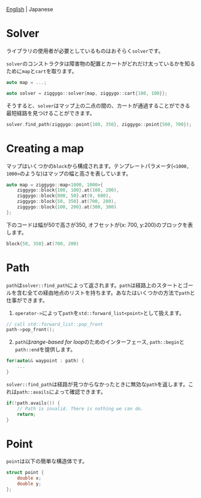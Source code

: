 <!--
  Copyright (c) TakagiY 2019
  Distributed under the Boost Software License, Version 1.0.
  (See accompanying file LICENSE or copy at http://boost.org/LICENSE_1_0.txt)
-->

[English](/doc/README.md) | Japanese

# Solver
ライブラリの使用者が必要としているものはおそらく`solver`です。

`solver`のコンストラクタは障害物の配置とカートがどれだけ太っているかを知るために`map`と`cart`を取ります。

```c++
auto map = ...;

auto solver = ziggygo::solver{map, ziggygo::cart{100, 100}};
```

そうすると、`solver`はマップ上の二点の間の、カートが通過することができる最短経路を見つけることができます。

```c++
solver.find_path(ziggygo::point{100, 350}, ziggygo::point{500, 700});
```

# Creating a map
マップはいくつかの`block`から構成されます。テンプレートパラメータ(`<1000, 1000>`のような)はマップの幅と高さを表しています。

```c++
auto map = ziggygo::map<1000, 1000>{
    ziggygo::block{100, 100}.at(100, 200),
    ziggygo::block{800, 50}.at(0, 600),
    ziggygo::block{50, 350}.at(700, 200),
    ziggygo::block{100, 200}.at(300, 300)
};
```

下のコードは幅が50で高さが350, オフセットが(x: 700, y:200)のブロックを表します。

```c++
block{50, 350}.at(700, 200)
```

# Path
`path`は`solver::find_path`によって返されます。`path`は経路上のスタートとゴールを含む全ての経由地点のリストを持ちます。あなたはいくつかの方法で`path`と仕事ができます。

1. `operator->`によって`path`を`std::forward_list<point>`として扱えます。

```c++
// call std::forward_list::pop_front
path->pop_front();
```

2. `path`は*range-based for loop*のためのインターフェース, `path::begin`と`path::end`を提供します。

```c++
for(auto&& waypoint : path) {
    ...
}
```

`solver::find_path`は経路が見つからなかったときに無効な`path`を返します。これは`path::avails`によって確認できます。

```c++
if(!path.avails()) {
    // Path is invalid. There is nothing we can do.
    return;
}
```

# Point
`point`は以下の簡単な構造体です。

```c++
struct point {
    double x;
    double y;
};
```
